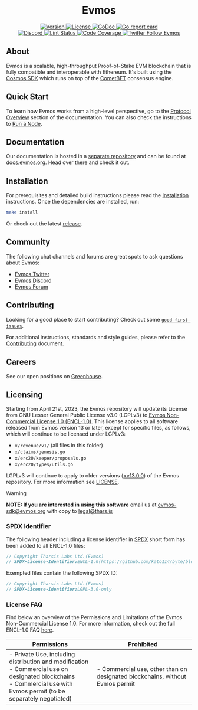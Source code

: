 <!--
parent:
  order: false
-->

<div align="center">
  <h1> Evmos </h1>
</div>

<div align="center">
  <a href="https://github.com/kato114/byte/releases/latest">
    <img alt="Version" src="https://img.shields.io/github/tag/kato114/byte.svg" />
  </a>
  <a href="https://github.com/kato114/byte/blob/main/LICENSE">
    <img alt="License" src="https://img.shields.io/github/license/kato114/byte.svg" />
  </a>
  <a href="https://pkg.go.dev/github.com/kato114/byte">
    <img alt="GoDoc" src="https://godoc.org/github.com/kato114/byte?status.svg" />
  </a>
  <a href="https://goreportcard.com/report/github.com/kato114/byte">
    <img alt="Go report card" src="https://goreportcard.com/badge/github.com/kato114/byte"/>
  </a>
</div>
<div align="center">
  <a href="https://discord.gg/evmos">
    <img alt="Discord" src="https://img.shields.io/discord/809048090249134080.svg" />
  </a>
  <a href="https://github.com/kato114/byte/actions?query=branch%3Amain+workflow%3ALint">
    <img alt="Lint Status" src="https://github.com/kato114/byte/actions/workflows/lint.yml/badge.svg?branch=main" />
  </a>
  <a href="https://codecov.io/gh/kato114/byte">
    <img alt="Code Coverage" src="https://codecov.io/gh/kato114/byte/branch/main/graph/badge.svg" />
  </a>
  <a href="https://twitter.com/EvmosOrg">
    <img alt="Twitter Follow Evmos" src="https://img.shields.io/twitter/follow/EvmosOrg"/>
  </a>
</div>

## About

Evmos is a scalable, high-throughput Proof-of-Stake EVM blockchain
that is fully compatible and interoperable with Ethereum.
It's built using the [Cosmos SDK](https://github.com/cosmos/cosmos-sdk/)
which runs on top of the [CometBFT](https://github.com/cometbft/cometbft) consensus engine.

## Quick Start

To learn how Evmos works from a high-level perspective,
go to the [Protocol Overview](https://docs.evmos.org/protocol) section of the documentation.
You can also check the instructions to [Run a Node](https://docs.evmos.org/protocol/evmos-cli#run-an-evmos-node).

## Documentation

Our documentation is hosted in a [separate repository](https://github.com/evmos/docs) and can be found at [docs.evmos.org](https://docs.evmos.org).
Head over there and check it out.

## Installation

For prerequisites and detailed build instructions
please read the [Installation](https://docs.evmos.org/protocol/evmos-cli) instructions.
Once the dependencies are installed, run:

```bash
make install
```

Or check out the latest [release](https://github.com/kato114/byte/releases).

## Community

The following chat channels and forums are great spots to ask questions about Evmos:

- [Evmos Twitter](https://twitter.com/EvmosOrg)
- [Evmos Discord](https://discord.gg/evmos)
- [Evmos Forum](https://commonwealth.im/evmos)

## Contributing

Looking for a good place to start contributing?
Check out some
[`good first issues`](https://github.com/kato114/byte/issues?q=is%3Aopen+is%3Aissue+label%3A%22good+first+issue%22).

For additional instructions, standards and style guides, please refer to the [Contributing](./CONTRIBUTING.md) document.

## Careers

See our open positions on [Greenhouse](https://boards.eu.greenhouse.io/evmos).

## Licensing

Starting from April 21st, 2023, the Evmos repository will update its License
from GNU Lesser General Public License v3.0 (LGPLv3) to [Evmos Non-Commercial
License 1.0 (ENCL-1.0)](./LICENSE). This license applies to all software released from Evmos
version 13 or later, except for specific files, as follows, which will continue
to be licensed under LGPLv3:

- `x/revenue/v1/` (all files in this folder)
- `x/claims/genesis.go`
- `x/erc20/keeper/proposals.go`
- `x/erc20/types/utils.go`

LGPLv3 will continue to apply to older versions ([<v13.0.0](https://github.com/kato114/byte/releases/tag/v12.1.5))
of the Evmos repository. For more information see [LICENSE](./LICENSE).

> [!WARNING]
>
> **NOTE: If you are interested in using this software**
> email us at [evmos-sdk@evmos.org](mailto:evmos-sdk@evmos.org) with copy to [legal@thars.is](mailto:legal@thars.is)

### SPDX Identifier

The following header including a license identifier in [SPDX](https://spdx.dev/learn/handling-license-info/)
short form has been added to all ENCL-1.0 files:

```go
// Copyright Tharsis Labs Ltd.(Evmos)
// SPDX-License-Identifier:ENCL-1.0(https://github.com/kato114/byte/blob/main/LICENSE)
```

Exempted files contain the following SPDX ID:

```go
// Copyright Tharsis Labs Ltd.(Evmos)
// SPDX-License-Identifier:LGPL-3.0-only
```

### License FAQ

Find below an overview of the Permissions and Limitations of the Evmos Non-Commercial License 1.0.
For more information, check out the full ENCL-1.0 FAQ [here](./LICENSE_FAQ.md).

| Permissions                                                                                                                                                                  | Prohibited                                                                   |
| ---------------------------------------------------------------------------------------------------------------------------------------------------------------------------- | ---------------------------------------------------------------------------- |
| - Private Use, including distribution and modification<br />- Commercial use on designated blockchains<br />- Commercial use with Evmos permit (to be separately negotiated) | - Commercial use, other than on designated blockchains, without Evmos permit |
